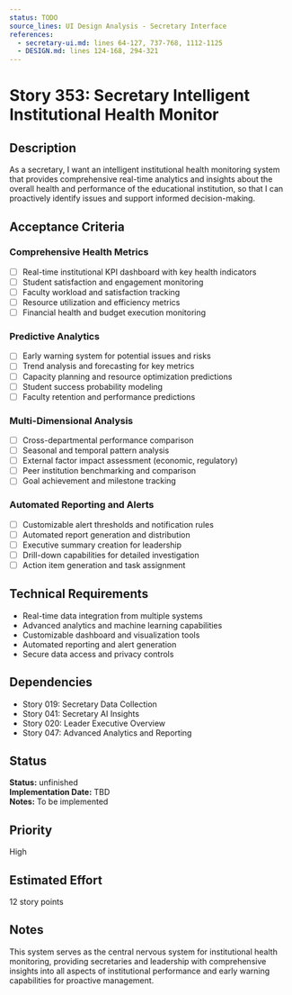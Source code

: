 ```yaml
---
status: TODO
source_lines: UI Design Analysis - Secretary Interface
references:
  - secretary-ui.md: lines 64-127, 737-768, 1112-1125
  - DESIGN.md: lines 124-168, 294-321
---
```


# Story 353: Secretary Intelligent Institutional Health Monitor

## Description
As a secretary, I want an intelligent institutional health monitoring system that provides comprehensive real-time analytics and insights about the overall health and performance of the educational institution, so that I can proactively identify issues and support informed decision-making.

## Acceptance Criteria

### Comprehensive Health Metrics
- [ ] Real-time institutional KPI dashboard with key health indicators
- [ ] Student satisfaction and engagement monitoring
- [ ] Faculty workload and satisfaction tracking
- [ ] Resource utilization and efficiency metrics
- [ ] Financial health and budget execution monitoring

### Predictive Analytics
- [ ] Early warning system for potential issues and risks
- [ ] Trend analysis and forecasting for key metrics
- [ ] Capacity planning and resource optimization predictions
- [ ] Student success probability modeling
- [ ] Faculty retention and performance predictions

### Multi-Dimensional Analysis
- [ ] Cross-departmental performance comparison
- [ ] Seasonal and temporal pattern analysis
- [ ] External factor impact assessment (economic, regulatory)
- [ ] Peer institution benchmarking and comparison
- [ ] Goal achievement and milestone tracking

### Automated Reporting and Alerts
- [ ] Customizable alert thresholds and notification rules
- [ ] Automated report generation and distribution
- [ ] Executive summary creation for leadership
- [ ] Drill-down capabilities for detailed investigation
- [ ] Action item generation and task assignment

## Technical Requirements
- Real-time data integration from multiple systems
- Advanced analytics and machine learning capabilities
- Customizable dashboard and visualization tools
- Automated reporting and alert generation
- Secure data access and privacy controls

## Dependencies
- Story 019: Secretary Data Collection
- Story 041: Secretary AI Insights
- Story 020: Leader Executive Overview
- Story 047: Advanced Analytics and Reporting


## Status
**Status:** unfinished  
**Implementation Date:** TBD  
**Notes:** To be implemented
## Priority
High

## Estimated Effort
12 story points

## Notes
This system serves as the central nervous system for institutional health monitoring, providing secretaries and leadership with comprehensive insights into all aspects of institutional performance and early warning capabilities for proactive management.